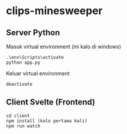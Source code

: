 # clips-minesweeper
## Server Python
Masuk virtual environment (ini kalo di windows)
```
.\env\Scripts\activate
python app.py
```
Keluar virtual environment
```
deactivate
```
## Client Svelte (Frontend)
```
cd client
npm install (kalo pertama kali)
npm run watch
```